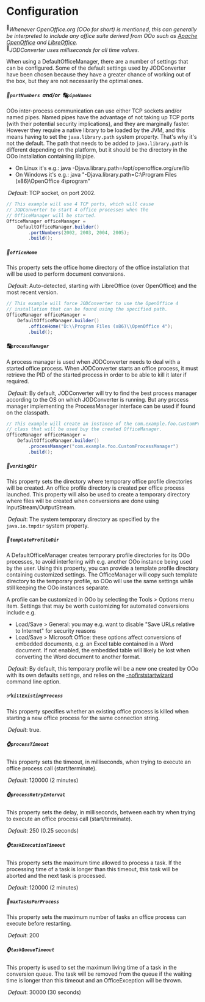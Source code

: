 # Configuration

<sup>:paperclip:</sup>*Whenever OpenOffice.org (OOo for short) is mentioned, this can generally be interpreted to include any office suite derived from OOo such as [Apache OpenOffice](https://www.openoffice.org) and [LibreOffice](https://www.libreoffice.org).*
<br />
<sup>:paperclip:</sup>*JODConverter uses milliseconds for all time values.*

When using a DefaultOfficeManager, there are a number of settings that can be configured. Some of the default settings used by JODConverter have been chosen because they have a greater chance of working out of the box, but they are not necessarily the optimal ones.

##### :1234:``portNumbers``&nbsp;&nbsp;and/or&nbsp;&nbsp;:capital_abcd:``pipeNames``
OOo inter-process communication can use either TCP sockets and/or named pipes. Named pipes have the advantage of not taking up TCP ports (with their potential security implications), and they are marginally faster. However they require a native library to be loaded by the JVM, and this means having to set the `java.library.path` system property. That's why it's not the default. The path that needs to be added to `java.library.path` is different depending on the platform, but it should be the directory in the OOo installation containing libjpipe.

- On Linux it's e.g.: java -Djava.library.path=/opt/openoffice.org/ure/lib
- On Windows it's e.g.: java "-Djava.library.path=C:\Program Files (x86)\OpenOffice 4\program"

&nbsp;*Default*: TCP socket, on port 2002.

```java
// This example will use 4 TCP ports, which will cause
// JODConverter to start 4 office processes when the
// OfficeManager will be started.
OfficeManager officeManager =
    DefaultOfficeManager.builder()
        .portNumbers(2002, 2003, 2004, 2005);
        .build();
```

##### :file_folder:``officeHome``
This property sets the office home directory of the office installation that will be used to perform document conversions.

&nbsp;*Default*: Auto-detected, starting with LibreOffice (over OpenOffice) and the most recent version. 

```java
// This example will force JODConverter to use the OpenOffice 4
// installation that can be found using the specified path.
OfficeManager officeManager =
    DefaultOfficeManager.builder()
        .officeHome("D:\\Program Files (x86)\\OpenOffice 4");
        .build();
```

##### :capital_abcd:``processManager``
A process manager is used when JODConverter needs to deal with a started office process. When JODConverter starts an office process, it must retrieve the PID of the started process in order to be able to kill it later if required.

&nbsp;*Default*: By default, JODConverter will try to find the best process manager according to the OS on which JODConverter is running. But any process manager implementing the ProcessManager interface can be used if found on the classpath.

```java
// This example will create an instance of the com.example.foo.CustomProcessManager
// class that will be used buy the created OfficeManager.
OfficeManager officeManager =
    DefaultOfficeManager.builder()
        .processManager("com.example.foo.CustomProcessManager")
        .build();
```
            
##### :file_folder:``workingDir``
This property sets the directory where temporary office profile directories will be created. An office profile directory is created per office process launched. This property will also be used to create a temporary directory where files will be created when conversions are done using InputStream/OutputStream.

&nbsp;*Default*: The system temporary directory as specified by the `java.io.tmpdir` system property.

##### :file_folder:``templateProfileDir``
A DefaultOfficeManager creates temporary profile directories for its OOo processes, to avoid interfering with e.g. another OOo instance being used by the user. Using this property, you can provide a template profile directory containing customized settings. The OfficeManager will copy such template directory to the temporary profile, so OOo will use the same settings while still keeping the OOo instances separate.

A profile can be customized in OOo by selecting the Tools > Options menu item. Settings that may be worth customizing for automated conversions include e.g.

- Load/Save > General: you may e.g. want to disable "Save URLs relative to Internet" for security reasons
- Load/Save > Microsoft Office: these options affect conversions of embedded documents, e.g. an Excel table contained in a Word document. If not enabled, the embedded table will likely be lost when converting the Word document to another format.

&nbsp;*Default*: By default, this temporary profile will be a new one created by OOo with its own defaults settings, and relies on the [-nofirststartwizard](https://wiki.openoffice.org/wiki/Framework/Article/Command_Line_Arguments) command line option.

##### :white_check_mark:``killExistingProcess``
This property specifies whether an existing office process is killed when starting a new office process for the same connection string.

&nbsp;*Default*: true.

##### :watch:``processTimeout``
This property sets the timeout, in milliseconds, when trying to execute an office process call (start/terminate).

&nbsp;*Default*: 120000 (2 minutes)

##### :watch:``processRetryInterval``
This property sets the delay, in milliseconds, between each try when trying to execute an office process call (start/terminate).

&nbsp;*Default*: 250 (0.25 seconds)

##### :watch:``taskExecutionTimeout``
This property sets the maximum time allowed to process a task. If the processing time of a task is longer than this timeout, this task will be aborted and the next task is processed.

&nbsp;*Default*: 120000 (2 minutes)

##### :1234:``maxTasksPerProcess``
This property sets the maximum number of tasks an office process can execute before restarting.

&nbsp;*Default*: 200

##### :watch:``taskQueueTimeout``
This property is used to set the maximum living time of a task in the conversion queue. The task will be removed from the queue if the waiting time is longer than this timeout and an OfficeException will be thrown.

&nbsp;*Default*: 30000 (30 seconds)